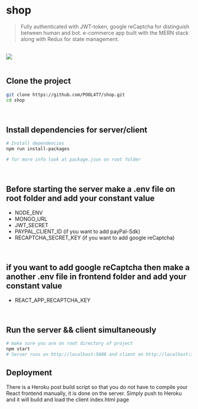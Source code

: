 # shop

> Fully authenticated with JWT-token, google reCaptcha for distinguish between human and bot. e-commerce app built with the MERN stack along with Redux for state management.

<br>

<img src="https://i.imgur.com/Vr6h6cx.png" >

<br >
<br >

## Clone the project

```bash
git clone https://github.com/POOL4T7/shop.git
cd shop
```

<br>

## Install dependencies for server/client

```bash
# Install dependencies
npm run install-packages

# for more info look at package.json on root folder
```

<br>

## Before starting the server make a .env file on root folder and add your constant value

- NODE_ENV
- MONGO_URL
- JWT_SECRET
- PAYPAL_CLIENT_ID (if you want to add payPal-Sdk)
- RECAPTCHA_SECRET_KEY (if you want to add google reCaptcha)

<br>

## if you want to add google reCaptcha then make a another .env file in frontend folder and add your constant value

- REACT_APP_RECAPTCHA_KEY

<br>

## Run the server && client simultaneously

```bash
# make sure you are on root directory of project
npm start
# Server runs on http://localhost:5000 and client on http://localhost:3000

```

## Deployment

There is a Heroku post build script so that you do not have to compile your React frontend manually, it is done on the server. Simply push to Heroku and it will build and load the client index.html page

